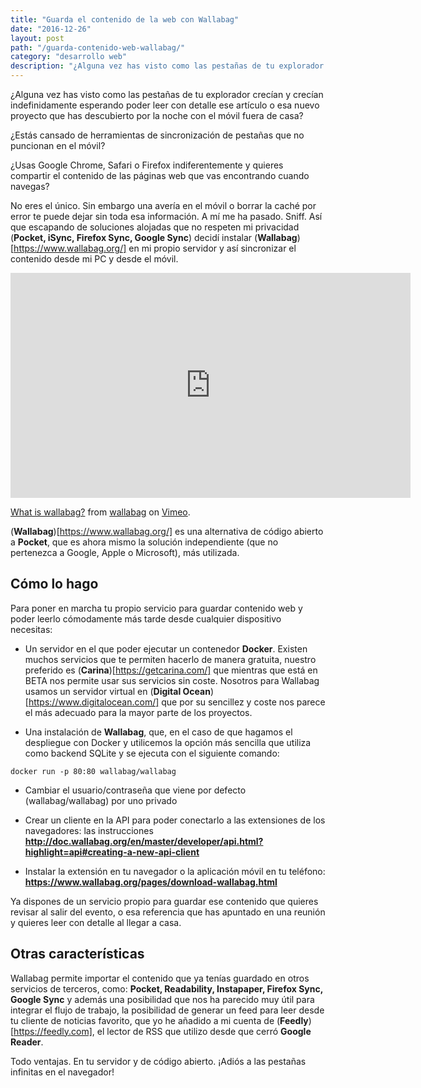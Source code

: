 ```yaml
---
title: "Guarda el contenido de la web con Wallabag"
date: "2016-12-26"
layout: post
path: "/guarda-contenido-web-wallabag/"
category: "desarrollo web"
description: "¿Alguna vez has visto como las pestañas de tu explorador crecían y crecían indefinidamente esperando poder leer con detalle ese artículo o esa nuevo proyecto que has descubierto por la noche con el móvil fuera de casa? No eres el único. Sin embargo una avería en el móvil o borrar la caché por error te puede dejar sin toda esa información. A mí me ha pasado. Sniff. Así que escapando de soluciones alojadas que no respeten mi privacidad decidí instalar Wallabag en mi propio servidor y así sincronizar el contenido desde mi PC y desde el móvil."
---
```

¿Alguna vez has visto como las pestañas de tu explorador crecían y crecían indefinidamente esperando poder leer con detalle ese artículo o esa nuevo proyecto que has descubierto por la noche con el móvil fuera de casa?

¿Estás cansado de herramientas de sincronización de pestañas que no puncionan en el móvil?

¿Usas Google Chrome, Safari o Firefox indiferentemente y quieres compartir el contenido de las páginas web que vas encontrando cuando navegas?

No eres el único. Sin embargo una avería en el móvil o borrar la caché por error te puede dejar sin toda esa información. A mí me ha pasado. Sniff. Así que escapando de soluciones alojadas que no respeten mi privacidad (**Pocket, iSync, Firefox Sync, Google Sync**) decidí instalar (**Wallabag**)[https://www.wallabag.org/] en mi propio servidor y así sincronizar el contenido desde mi PC y desde el móvil.

<iframe src="https://player.vimeo.com/video/167435064" width="640" height="360" frameborder="0" webkitallowfullscreen mozallowfullscreen allowfullscreen></iframe>
<p><a href="https://vimeo.com/167435064">What is wallabag?</a> from <a href="https://vimeo.com/user52428865">wallabag</a> on <a href="https://vimeo.com">Vimeo</a>.</p>

(**Wallabag**)[https://www.wallabag.org/] es una alternativa de código abierto a **Pocket**, que es ahora mismo la solución independiente (que no pertenezca a Google, Apple o Microsoft), más utilizada.

## Cómo lo hago

Para poner en marcha tu propio servicio para guardar contenido web y poder leerlo cómodamente más tarde desde cualquier dispositivo necesitas:

- Un servidor en el que poder ejecutar un contenedor **Docker**. Existen muchos servicios que te permiten hacerlo de manera gratuita, nuestro preferido es (**Carina**)[https://getcarina.com/] que mientras que está en BETA nos permite usar sus servicios sin coste. Nosotros para Wallabag usamos un servidor virtual en (**Digital Ocean**)[https://www.digitalocean.com/] que por su sencillez y coste nos parece el más adecuado para la mayor parte de los proyectos.

- Una instalación de **Wallabag**, que, en el caso de que hagamos el despliegue con Docker y utilicemos la opción más sencilla que utiliza como backend SQLite y se ejecuta con el siguiente comando:

````
docker run -p 80:80 wallabag/wallabag
````

- Cambiar el usuario/contraseña que viene por defecto (wallabag/wallabag) por uno privado

- Crear un cliente en la API para poder conectarlo a las extensiones de los navegadores: las instrucciones **http://doc.wallabag.org/en/master/developer/api.html?highlight=api#creating-a-new-api-client**

- Instalar la extensión en tu navegador o la aplicación móvil en tu teléfono: **https://www.wallabag.org/pages/download-wallabag.html**

Ya dispones de un servicio propio para guardar ese contenido que quieres revisar al salir del evento, o esa referencia que has apuntado en una reunión y quieres leer con detalle al llegar a casa.

## Otras características

Wallabag permite importar el contenido que ya tenías guardado en otros servicios de terceros, como: **Pocket, Readability, Instapaper, Firefox Sync, Google Sync** y además una posibilidad que nos ha parecido muy útil para integrar el flujo de trabajo, la posibilidad de generar un feed para leer desde tu cliente de noticias favorito, que yo he añadido a mi cuenta de (**Feedly**)[https://feedly.com], el lector de RSS que utilizo desde que cerró **Google Reader**.

Todo ventajas. En tu servidor y de código abierto. ¡Adiós a las pestañas infinitas en el navegador!
